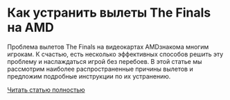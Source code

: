 # Как устранить вылеты The Finals на AMD



Проблема вылетов The Finals на видеокартах AMDзнакома многим игрокам. К счастью, есть несколько эффективных способов решить эту проблему и наслаждаться игрой без перебоев. В этой статье мы рассмотрим наиболее распространенные причины вылетов и предложим подробные инструкции по их устранению.

[Читать статью полностью](https://xyberbara.com/gaming/vylety-igry-the-finals/)
